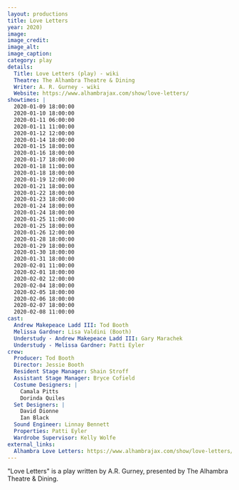 ```yaml
---
layout: productions
title: Love Letters
year: 2020)
image:
image_credit: 
image_alt:
image_caption:
category: play
details:
  Title: Love Letters (play) - wiki
  Theatre: The Alhambra Theatre & Dining
  Writer: A. R. Gurney - wiki
  Website: https://www.alhambrajax.com/show/love-letters/
showtimes: |
  2020-01-09 18:00:00
  2020-01-10 18:00:00
  2020-01-11 06:00:00
  2020-01-11 11:00:00
  2020-01-12 12:00:00
  2020-01-14 18:00:00
  2020-01-15 18:00:00
  2020-01-16 18:00:00
  2020-01-17 18:00:00
  2020-01-18 11:00:00
  2020-01-18 18:00:00
  2020-01-19 12:00:00
  2020-01-21 18:00:00
  2020-01-22 18:00:00
  2020-01-23 18:00:00
  2020-01-24 18:00:00
  2020-01-24 18:00:00
  2020-01-25 11:00:00
  2020-01-25 18:00:00
  2020-01-26 12:00:00
  2020-01-28 18:00:00
  2020-01-29 18:00:00
  2020-01-30 18:00:00
  2020-01-31 18:00:00
  2020-02-01 11:00:00
  2020-02-01 18:00:00
  2020-02-02 12:00:00
  2020-02-04 18:00:00
  2020-02-05 18:00:00
  2020-02-06 18:00:00
  2020-02-07 18:00:00
  2020-02-08 11:00:00
cast:
  Andrew Makepeace Ladd III: Tod Booth
  Melissa Gardner: Lisa Valdini (Booth)
  Understudy - Andrew Makepeace Ladd III: Gary Marachek
  Understudy - Melissa Gardner: Patti Eyler
crew:
  Producer: Tod Booth
  Director: Jessie Booth
  Resident Stage Manager: Shain Stroff
  Assistant Stage Manager: Bryce Cofield
  Costume Designers: |
    Camala Pitts
    Dorinda Quiles
  Set Designers: |
    David Dionne
    Ian Black
  Sound Engineer: Linnay Bennett
  Properties: Patti Eyler
  Wardrobe Supervisor: Kelly Wolfe
external_links:
  Alhambra Love Letters: https://www.alhambrajax.com/show/love-letters/
---
```

"Love Letters" is a play written by A.R. Gurney, presented by The Alhambra Theatre & Dining.